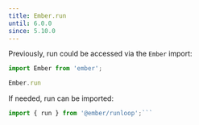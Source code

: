 ```yaml
---
title: Ember.run
until: 6.0.0
since: 5.10.0
---
```



Previously, run could be accessed via the `Ember` import:
```js
import Ember from 'ember';

Ember.run

```

 If needed, run can be imported:
```js
import { run } from '@ember/runloop';```
